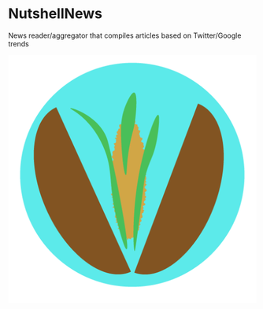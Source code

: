 # NutshellNews
News reader/aggregator that compiles articles based on Twitter/Google trends

![alt tag](https://raw.githubusercontent.com/NutshellNews/NutshellNews/master/icons/iconNutshell36.png)

